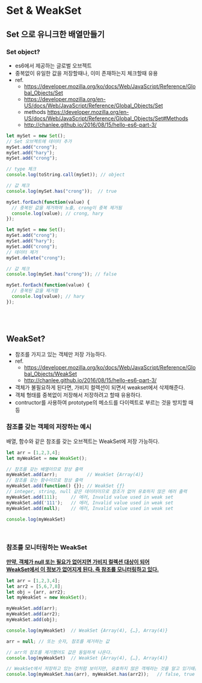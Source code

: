 # Set & WeakSet

## Set 으로 유니크한 배열만들기

### Set object?

- es6에서 제공하는 글로벌 오브젝트
- 중복없이 유일한 값을 저장할때나, 이미 존재하는지 체크할때 유용
- ref.
  - https://developer.mozilla.org/ko/docs/Web/JavaScript/Reference/Global_Objects/Set
  - https://developer.mozilla.org/en-US/docs/Web/JavaScript/Reference/Global_Objects/Set
  - methods https://developer.mozilla.org/en-US/docs/Web/JavaScript/Reference/Global_Objects/Set#Methods
  - http://chanlee.github.io/2016/08/15/hello-es6-part-3/

```javascript
let mySet = new Set();
// Set 오브젝트에 데이터 추가
mySet.add("crong");
mySet.add("hary");
mySet.add("crong");

// type 체크
console.log(toString.call(mySet)); // object

// 값 체크
console.log(mySet.has("crong"));  // true

mySet.forEach(function(value) {
  // 중복된 값을 제거하여 노출, crong이 중복 제거됨
  console.log(value); // crong, hary
});
```

```javascript
let mySet = new Set();
mySet.add("crong");
mySet.add("hary");
mySet.add("crong");
// 데이터 제거
mySet.delete("crong");

// 값 체크
console.log(mySet.has("crong")); // false

mySet.forEach(function(value) {
  // 중복된 값을 제거함
  console.log(value); // hary
});
```

<br><br>

## WeakSet?
- 참조를 가지고 있는 객체만 저장 가능하다.
- ref.
    - https://developer.mozilla.org/ko/docs/Web/JavaScript/Reference/Global_Objects/WeakSet
    - http://chanlee.github.io/2016/08/15/hello-es6-part-3/
- 객체가 불필요하게 된다면, 가비지 컬렉션이 되면서 weakset에서 삭제해준다.
- 객체 형태를 중복없이 저장해서 저장하려고 할때 유용하다.
- contructor를 사용하여 prototype의 메소드를 다이렉트로 부르는 것을 방지할 때 등

### 참조를 갖는 객체의 저장하는 예시
배열, 함수와 같은 참조를 갖는 오브젝트는 WeakSet에 저장 가능하다.
<br>
```javascript
let arr = [1,2,3,4];
let myWeakSet = new WeakSet();

// 참조를 갖는 배열이므로 정상 출력
myWeakSet.add(arr);           // WeakSet {Array(4)}
// 참조를 갖는 함수이므로 정상 출력
myWeakSet.add(function() {}); // WeakSet {ƒ}
// integer, string, null 같은 데이터이므로 참조가 없어 유효하지 않은 에러 출력
myWeakSet.add(111);     // 에러, Invalid value used in weak set
myWeakSet.add('111');   // 에러, Invalid value used in weak set
myWeakSet.add(null);    // 에러, Invalid value used in weak set

console.log(myWeakSet)
```
<br>

### 참조를 모니터링하는 WeakSet
<b><u>만약, 객체가 null 또는 필요가 없어지면 가비지 컬렉션 대상이 되어<br>
  WeakSet에서 이 정보가 없어지게 된다. 즉 참조를 모니터링하고 있다.</u></b>

```javascript
let arr = [1,2,3,4];
let arr2 = [5,6,7,8];
let obj = {arr, arr2};
let myWeakSet = new WeakSet();

myWeakSet.add(arr);
myWeakSet.add(arr2);
myWeakSet.add(obj);

console.log(myWeakSet)  // WeakSet {Array(4), {…}, Array(4)}

arr = null; // 또는 숫자, 참조를 제거하는 값

// arr의 참조를 제거했어도 값은 동일하게 나온다.
console.log(myWeakSet)  // WeakSet {Array(4), {…}, Array(4)}

// WeakSet에서 저장하고 있는 것처럼 보이지만, 유효하지 않은 객체라는 것을 알고 있기때문에 false 출력
console.log(myWeakSet.has(arr), myWeakSet.has(arr2));   // false, true
```
